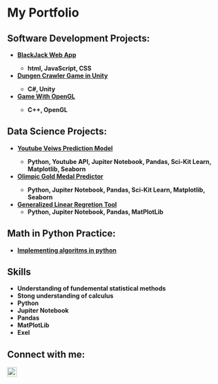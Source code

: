 <h1>My Portfolio 

<h2> Software Development Projects:</h2>

  - <b>[BlackJack Web App](https://github.com/Nick-Petruccelli/Web-App-BlackJack)
    - html, JavaScript, CSS
  - <b>[Dungen Crawler Game in Unity](https://github.com/DungeonCrawlerProject/cs-app-dungeon-crawler/tree/main)
    - C#, Unity
  - <B>[Game With OpenGL](https://github.com/Nick-Petruccelli/cpp-platformer)
    - C++, OpenGL

<h2> Data Science Projects:</h2>

- <b>[Youtube Veiws Prediction Model](https://github.com/Nick-Petruccelli/YT-Views-Prediction_Model)
  - Python, Youtube API, Jupiter Notebook, Pandas, Sci-Kit Learn, Matplotlib, Seaborn
- <b>[Olimpic Gold Medal Predictor](https://github.com/Nick-Petruccelli/Olimpic-Medal-Predicter)
  - Python, Jupiter Notebook, Pandas, Sci-Kit Learn, Matplotlib, Seaborn
- <b>[Generalized Linear Regretion Tool](https://github.com/Nick-Petruccelli/Generalized-Linear-Regretion-Tool)</b>
  - Python, Jupiter Notebook, Pandas, MatPlotLib

<h2> Math in Python Practice:</h2>
  
  - <b>[Implementing algoritms in python](https://github.com/Nick-Petruccelli/Implementing-algoritms-in-python)
  
<h2>Skills</h2>

- Understanding of fundemental statistical methods
- Stong understanding of calculus
- Python
- Jupiter Notebook
- Pandas
- MatPlotLib
- Exel

<h2> Connect with me:</h2>

[<img align="left" alt="JoshMadakor | LinkedIn" width="22px" src="https://cdn.jsdelivr.net/npm/simple-icons@v3/icons/linkedin.svg" />][linkedin]

[linkedin]: https://linkedin.com/in/joshmadakor

<!--

Here are some ideas to get you started:

- 🔭 I’m currently working on ...
- 🌱 I’m currently learning ...
- 👯 I’m looking to collaborate on ...
- 🤔 I’m looking for help with ...
- 💬 Ask me about ...
- 📫 How to reach me: ...
- 😄 Pronouns: ...
- ⚡ Fun fact: ...
-->
